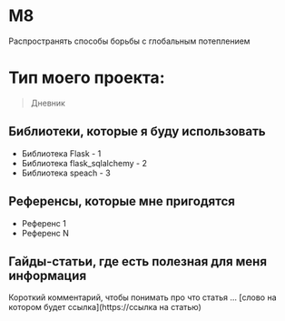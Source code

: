 # M8
Распространять способы борьбы с глобальным потеплением
# Тип моего проекта:
> Дневник

## Библиотеки, которые я буду использовать
- Библиотека Flask - 1
- Библиотека flask_sqlalchemy - 2
- Библиотека speach - 3

## Референсы, которые мне пригодятся
- Референс 1
- Референс N

## Гайды-статьи, где есть полезная для меня информация
Короткий комментарий, чтобы понимать про что статья ... [слово на котором будет ссылка](https://ссылка на статью)





